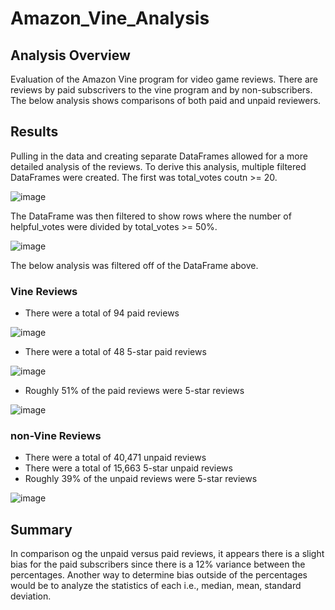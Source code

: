 # Amazon_Vine_Analysis

## Analysis Overview

Evaluation of the Amazon Vine program for video game reviews. There are reviews by paid subscrivers to the vine program and by non-subscribers. The below analysis shows comparisons of both paid and unpaid reviewers.

## Results

Pulling in the data and creating separate DataFrames allowed for a more detailed analysis of the reviews. To derive this analysis, multiple filtered DataFrames were created. The first was total_votes coutn >= 20.

![image](https://user-images.githubusercontent.com/90691846/148698033-5aa9c804-bc91-41c7-9d3a-b48e747f92e6.png)

The DataFrame was then filtered to show rows where the number of helpful_votes were divided by total_votes >= 50%.

![image](https://user-images.githubusercontent.com/90691846/148698082-0a015ce1-a286-4d1b-a97a-715e891c90a1.png)

The below analysis was filtered off of the DataFrame above.

### Vine Reviews

- There were a total of 94 paid reviews

![image](https://user-images.githubusercontent.com/90691846/148697974-859aac1b-d54b-4eb1-8a9f-6c586270f26a.png)

 - There were a total of 48 5-star paid reviews

![image](https://user-images.githubusercontent.com/90691846/148698142-f7d0261d-79f8-41ce-bf93-591ff28837a8.png)

 - Roughly 51% of the paid reviews were 5-star reviews
 
 ![image](https://user-images.githubusercontent.com/90691846/148698175-3595e767-6d62-411c-9f3c-fa4d873fe895.png)

### non-Vine Reviews

- There were a total of 40,471 unpaid reviews
- There were a total of 15,663 5-star unpaid reviews
- Roughly 39% of the unpaid reviews were 5-star reviews

![image](https://user-images.githubusercontent.com/90691846/148698244-4cccc77e-2cea-4700-8caa-c8b4d872db1e.png)

## Summary

In comparison og the unpaid versus paid reviews, it appears there is a slight bias for the paid subscribers since there is a 12% variance between the percentages. Another way to determine bias outside of the percentages would be to analyze the statistics of each i.e., median, mean, standard deviation.

